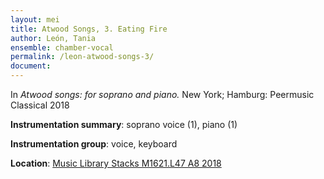 ```yaml
---
layout: mei
title: Atwood Songs, 3. Eating Fire
author: León, Tania
ensemble: chamber-vocal
permalink: /leon-atwood-songs-3/
document: 
---
```


In *Atwood songs: for soprano and piano.* New York; Hamburg: Peermusic Classical 2018

**Instrumentation summary**: soprano voice (1), piano (1) 

**Instrumentation group**: voice, keyboard

**Location**: <a href="https://tufts.primo.exlibrisgroup.com/permalink/01TUN_INST/1kc9gia/alma991018215939203851" target="_blank">Music Library Stacks M1621.L47 A8 2018</a>